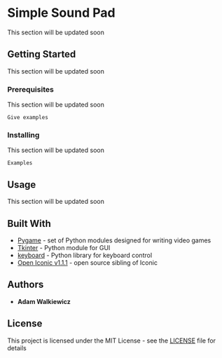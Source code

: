 # Simple Sound Pad

This section will be updated soon

## Getting Started

This section will be updated soon

### Prerequisites

This section will be updated soon

```
Give examples
```

### Installing

This section will be updated soon

```
Examples
```

## Usage

This section will be updated soon

## Built With

* [Pygame](https://www.pygame.org/docs/) - set of Python modules designed for writing video games
* [Tkinter](https://docs.python.org/3/library/tk.html) - Python module for GUI
* [keyboard](https://pypi.org/project/keyboard/) - Python library for keyboard control
* [Open Iconic v1.1.1](https://github.com/iconic/open-iconic) - open source sibling of Iconic

## Authors

* **Adam Walkiewicz**

## License

This project is licensed under the MIT License - see the [LICENSE](LICENSE) file for details
